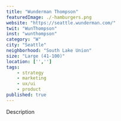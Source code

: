 ```yaml
---
title: "Wunderman Thompson"
featuredImage: ./-hamburgers.png
website: "https://seattle.wunderman.com/"
twit: "WunThompson"
inst: "wunthompson"
category: "W"
city: "Seattle"
neighborhood: "South Lake Union"
size: "Large (41-100)"
location: ['','']
tags:
    - strategy
    - marketing
    - ux/ui
    - product
published: true
---
```


Description
